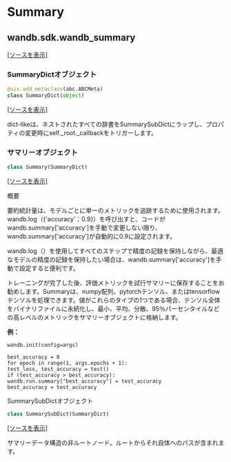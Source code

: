 # Summary

## wandb.sdk.wandb\_summary

 [\[ソースを表示\]](https://github.com/wandb/client/blob/1d91d968ba0274736fc232dcb1a87a878142891d/wandb/sdk/wandb_summary.py#L2)

### SummaryDictオブジェクト

```python
@six.add_metaclass(abc.ABCMeta)
class SummaryDict(object)
```

 [\[ソースを表示\]](https://github.com/wandb/client/blob/1d91d968ba0274736fc232dcb1a87a878142891d/wandb/sdk/wandb_summary.py#L18)

dict-likeは、ネストされたすべての辞書をSummarySubDictにラップし、プロパティの変更時にself.\_root.\_callbackをトリガーします。

### サマリーオブジェクト

```python
class Summary(SummaryDict)
```

 [\[ソースを表示\]](https://github.com/wandb/client/blob/1d91d968ba0274736fc232dcb1a87a878142891d/wandb/sdk/wandb_summary.py#L78)

概要

要約統計量は、モデルごとに単一のメトリックを追跡するために使用されます。wandb.log（{'accuracy'：0.9}）を呼び出すと、コードがwandb.summary\['accuracy'\]を手動で変更しない限り、wandb.summary\['accuracy'\]が自動的に0.9に設定されます。

wandb.log（）を使用してすべてのステップで精度の記録を保持しながら、最適なモデルの精度の記録を保持したい場合は、wandb.summary\['accuracy'\]を手動で設定すると便利です。

トレーニングが完了した後、評価メトリックを試行サマリーに保存することをお勧めします。Summaryは、numpy配列、pytorchテンソル、またはtensorflowテンソルを処理できます。値がこれらのタイプの1つである場合、テンソル全体をバイナリファイルに永続化し、最小、平均、分散、95％パーセンタイルなどの高レベルのメトリックをサマリーオブジェクトに格納します。

 **例：**

```text
wandb.init(config=args)

best_accuracy = 0
for epoch in range(1, args.epochs + 1):
test_loss, test_accuracy = test()
if (test_accuracy > best_accuracy):
wandb.run.summary["best_accuracy"] = test_accuracy
best_accuracy = test_accuracy
```

SummarySubDictオブジェクト

```python
class SummarySubDict(SummaryDict)
```

 [\[ソースを表示\]](https://github.com/wandb/client/blob/1d91d968ba0274736fc232dcb1a87a878142891d/wandb/sdk/wandb_summary.py#L128)

サマリーデータ構造の非ルートノード。ルートからそれ自体へのパスが含まれます。

